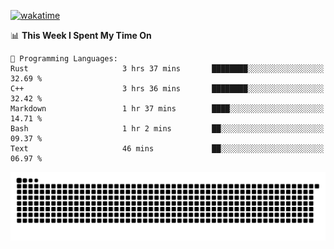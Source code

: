 [![wakatime](https://wakatime.com/badge/user/384f91c6-4eee-411f-8f3b-1b691f58a544.svg)](https://wakatime.com/@384f91c6-4eee-411f-8f3b-1b691f58a544)

<!--START_SECTION:waka-->
📊 **This Week I Spent My Time On** 

```text
💬 Programming Languages: 
Rust                     3 hrs 37 mins       ████████░░░░░░░░░░░░░░░░░   32.69 % 
C++                      3 hrs 36 mins       ████████░░░░░░░░░░░░░░░░░   32.42 % 
Markdown                 1 hr 37 mins        ████░░░░░░░░░░░░░░░░░░░░░   14.71 % 
Bash                     1 hr 2 mins         ██░░░░░░░░░░░░░░░░░░░░░░░   09.37 % 
Text                     46 mins             ██░░░░░░░░░░░░░░░░░░░░░░░   06.97 % 
```


<!--END_SECTION:waka-->

<picture>
  <source media="(prefers-color-scheme: dark)" srcset="https://raw.githubusercontent.com/fuwx295/fuwx295/output/github-contribution-grid-snake-dark.svg">
  <source media="(prefers-color-scheme: light)" srcset="https://raw.githubusercontent.com/fuwx295/fuwx295/output/github-contribution-grid-snake.svg">
  <img alt="github contribution grid snake animation" src="https://raw.githubusercontent.com/fuwx295/fuwx295/output/github-contribution-grid-snake.svg">
</picture>
